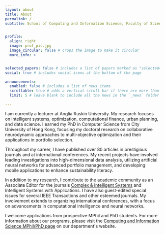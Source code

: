 ```yaml
---
layout: about
title: About
permalink: /
subtitle: School of Computing and Information Science, Faculty of Science and Engineering, Anglia Ruskin University, Cambridge, UK


profile:
  align: right
  image: prof_pic.jpg
  image_circular: false # crops the image to make it circular
  more_info: >


selected_papers: false # includes a list of papers marked as "selected={true}"
social: true # includes social icons at the bottom of the page

announcements:
  enabled: false # includes a list of news items
  scrollable: true # adds a vertical scroll bar if there are more than 3 news items
  limit: 5 # leave blank to include all the news in the `_news` folder

---
```

I am currently a lecturer at Anglia Ruskin University. My research focuses on intelligent systems, optimization, computational finance, urban planning, and data science. I earned my PhD in Computer Science from City University of Hong Kong, focusing my doctoral research on collaborative neurodynamic approaches to multi-objective optimization and their applications in portfolio selection.

Throughout my career, I have published over 80 articles in prestigious journals and at international conferences. My recent projects have involved leading investigations into high-dimensional data analysis, utilizing artificial neural networks for advanced portfolio management, and developing mobile applications to enhance sustainability literacy.

In addition to my research, I contribute to the academic community as an Associate Editor for the journals [Complex & Intelligent Systems](https://link.springer.com/journal/40747) and Intelligent Systems with Applications. I have also guest-edited special issues for several IEEE Transactions and other esteemed journals. My involvement extends to organizing international conferences, with a focus on advancements in computational intelligence and neural networks.

I welcome applications from prospective MPhil and PhD students. For more information about our programs, please visit the [Computing and Information Science MPhil/PhD page](https://www.aru.ac.uk/study/postgraduate/computer-science-research) on our department's website.
